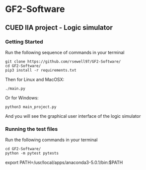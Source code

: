 # GF2-Software
## CUED IIA project - Logic simulator

### Getting Started

Run the following sequence of commands in your terminal
```
git clone https://github.com/rsewell97/GF2-Software/
cd GF2-Software/
pip3 install -r requirements.txt
```
Then for Linux and MacOSX:
```
./main.py
```
Or for Windows:
```
python3 main_project.py
```
And you will see the graphical user interface of the logic simulator

### Running the test files

Run the following commands in your terminal
```
cd GF2-Software/
python -m pytest pytests
```
export PATH=/usr/local/apps/anaconda3-5.0.1/bin:$PATH


